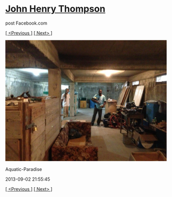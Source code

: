 # [John Henry Thompson](../README.md)
post Facebook.com

[[ <Previous ]](2013-09-02-7.md) [[ Next> ]](2013-09-02-9.md)

[![](../media/2013-09-02/Aquatic-Paradise-7.jpg)](../README.md)

Aquatic-Paradise

2013-09-02 21:55:45

[[ <Previous ]](2013-09-02-7.md) [[ Next> ]](2013-09-02-9.md)
